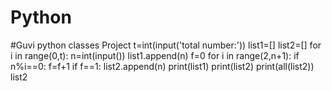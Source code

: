 # Python
#Guvi python classes Project
t=int(input('total number:'))
list1=[]
list2=[]
for i in range(0,t):
    n=int(input())
    list1.append(n)
    f=0
    for i in range(2,n+1):
        if n%i==0:
            f=f+1
    if f==1:
        list2.append(n)
print(list1)
print(list2)
print(all(list2))
list2
